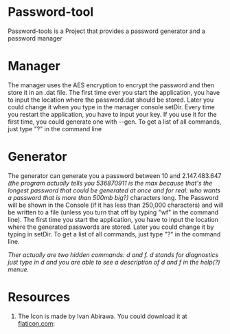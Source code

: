 

# Password-tool

Password-tools is a Project that provides a password generator and a password manager

# Manager

The manager uses the AES encryption to encrypt the password and then store it in an .dat file. The first time ever you start the application, you have to input the location where the password.dat should be stored. Later you could change it when you type in the manager console setDir. Every time you restart the application, you have to input your key. If you use it for the first time, you could generate one with --gen. To get a list of all commands, just type "?" in the command line

# Generator

The generator can generate you a password between 10 and 2.147.483.647 *(the program actually tells you 536870911 is the max because that's the longest password that could be generated at once and for real: who wants a password that is more than 500mb big?)* characters long. The Password will be shown in the Console (if it has less than 250,000 characters) and will be written to a file (unless you turn that off by typing "wf" in the command line). The first time you start the application, you have to input the location where the generated passwords are stored. Later you could change it by typing in setDir. To get a list of all commands, just type "?" in the command line.

*Ther actually are two hidden commands: d and f. d stands for diagnostics just type in d and you are able to see a description of d and f in the help(?) menue.*
 
 # Resources
 1. The Icon is made by Ivan Abirawa. You could download it at [flaticon.com](https://www.flaticon.com/de/kostenloses-icon/sperren_3183023?related_id=3183023&origin=search#): 
 
